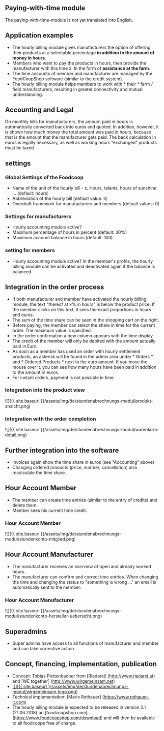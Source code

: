 ## Paying-with-time module

The paying-with-time-module is not yet translated into English.

## Application examples
* The hourly billing module gives manufacturers the option of offering their products at a selectable percentage **in addition to the amount of money in hours**.
* Members who want to pay the products in hours, then provide the manufacturer with this time z. In the form of **assistance at the farm**.
* The time accounts of member and manufacturer are managed by the FoodCoopShop software (similar to the credit system).
* The hourly billing module helps members to work with * their * farm / field manufacturers, resulting in greater connectivity and mutual understanding.

## Accounting and Legal
On monthly bills for manufacturers, the amount paid in hours is automatically converted back into euros and quoted. In addition, however, it is shown how much money the total amount was paid in hours, because that is the amount that the manufacturer gets paid. The back calculation in euros is legally necessary, as well as working hours "exchanged" products must be taxed.

## settings

### Global Settings of the Foodcoop
* Name of the unit of the hourly bill - z. Hours, talents, hours of sunshine ... (default: hours)
* Abbreviation of the hourly bill (default value: h)
* Overdraft framework for manufacturers and members (default values: 0)

### Settings for manufacturers
* Hourly accounting module active?
* Maximum percentage of hours in percent (default: 30%)
* Maximum account balance in hours (default: 100)

### setting for members
* Hourly accounting module active? In the member's profile, the hourly billing module can be activated and deactivated again if the balance is balanced.

## Integration in the order process
* If both manufacturer and member have activated the hourly billing module, the text "thereof at x% in hours" is below the product price. If the member clicks on this text, it sees the exact proportions in hours and euros.
* The sum of the time share can be seen in the shopping cart on the right.
* Before paying, the member can select the share in time for the current order. The maximum value is specified.
* In the order confirmation a new column appears with the time display.
* The credit of the member will only be debited with the amount actually paid in Euro.
* As soon as a member has used an order with hourly settlement products, an asterisk will be found in the admin area under * Orders * and * Ordered Products * next to the euro amount. If you move the mouse over it, you can see how many hours have been paid in addition to the amount in euros.
* For instant orders, payment is not possible in time.

### Integration into the product view
![]({{ site.baseurl }}/assets/img/de/stundenabrechnungs-modul/produkt-ansicht.png)

### Integration with the order completion
![]({{ site.baseurl }}/assets/img/de/stundenabrechnungs-modul/warenkorb-detail.png)

## Further integration into the software
* Invoices again show the time share in euros (see "Accounting" above)
* Changing ordered products (price, number, cancellation) also recalculate the time share.

## Hour Account Member
* The member can create time entries (similar to the entry of credits) and delete them.
* Member sees his current time credit.

### Hour Account Member
![]({{ site.baseurl }}/assets/img/de/stundenabrechnungs-modul/stundenkonto-mitglied.png)

## Hour Account Manufacturer
* The manufacturer receives an overview of open and already worked hours.
* The manufacturer can confirm and correct time entries. When changing the time and changing the status to "something is wrong ..." an email is automatically sent to the member.

### Hour Account Manufacturer
![]({{ site.baseurl }}/assets/img/de/stundenabrechnungs-modul/stundenkonto-hersteller-uebersicht.png)

## Superadmins
* Super admins have access to all functions of manufacturer and member and can take corrective action.

## Concept, financing, implementation, publication
* Concept: Tobias Plettenbacher from [Riadarei] (http://www.riadarei.at) and [WE together] (http://www.wirgemeinsam.net)
* [![]({{ site.baseurl }}/assets/img/de/stundenabrechnungs-modul/wirgemeinsam-logo.png)](http://www.wirgemeinsam.net)
* Technical implementation: [Mario Rothauer] (https://www.rothauer-it.com)
* The hourly billing module is expected to be released in version 2.1 (21.06.2018) on [foodcoopshop.com] (https://www.foodcoopshop.com/download) and will then be available to all foodcoops free of charge.